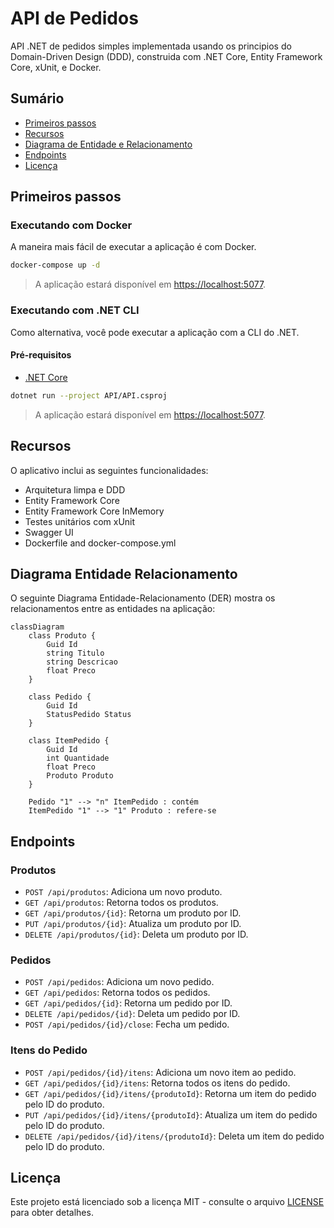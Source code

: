 # API de Pedidos

API .NET de pedidos simples implementada usando os principios do Domain-Driven Design (DDD), construida com .NET Core, Entity Framework Core, xUnit, e Docker.

## Sumário

- [Primeiros passos](#primeiros-passos)
- [Recursos](#recursos)
- [Diagrama de Entidade e Relacionamento](#diagrama-entidade-relacionamento)
- [Endpoints](#endpoints)
- [Licença](#licença)

## Primeiros passos

### Executando com Docker

A maneira mais fácil de executar a aplicação é com Docker.

```bash
docker-compose up -d
```

> A aplicação estará disponível em [https://localhost:5077](https://localhost:5077).

### Executando com .NET CLI

Como alternativa, você pode executar a aplicação com a CLI do .NET.

#### Pré-requisitos

- [.NET Core](https://dotnet.microsoft.com/download)

```bash
dotnet run --project API/API.csproj
```

> A aplicação estará disponível em [https://localhost:5077](https://localhost:5077).

## Recursos

O aplicativo inclui as seguintes funcionalidades:

- Arquitetura limpa e DDD
- Entity Framework Core
- Entity Framework Core InMemory
- Testes unitários com xUnit
- Swagger UI
- Dockerfile and docker-compose.yml

## Diagrama Entidade Relacionamento

O seguinte Diagrama Entidade-Relacionamento (DER) mostra os relacionamentos entre as entidades na aplicação:

```mermaid
classDiagram
    class Produto {
        Guid Id
        string Titulo
        string Descricao
        float Preco
    }

    class Pedido {
        Guid Id
        StatusPedido Status
    }

    class ItemPedido {
        Guid Id        
        int Quantidade
        float Preco
        Produto Produto
    }

    Pedido "1" --> "n" ItemPedido : contém
    ItemPedido "1" --> "1" Produto : refere-se
```

## Endpoints

### Produtos

- `POST /api/produtos`: Adiciona um novo produto.
- `GET /api/produtos`: Retorna todos os produtos.
- `GET /api/produtos/{id}`: Retorna um produto por ID.
- `PUT /api/produtos/{id}`: Atualiza um produto por ID.
- `DELETE /api/produtos/{id}`: Deleta um produto por ID.

### Pedidos

- `POST /api/pedidos`: Adiciona um novo pedido.
- `GET /api/pedidos`: Retorna todos os pedidos.
- `GET /api/pedidos/{id}`: Retorna um pedido por ID.
- `DELETE /api/pedidos/{id}`: Deleta um pedido por ID.
- `POST /api/pedidos/{id}/close`: Fecha um pedido.

### Itens do Pedido

- `POST /api/pedidos/{id}/itens`: Adiciona um novo item ao pedido.
- `GET /api/pedidos/{id}/itens`: Retorna todos os itens do pedido.
- `GET /api/pedidos/{id}/itens/{produtoId}`: Retorna um item do pedido pelo ID do produto.
- `PUT /api/pedidos/{id}/itens/{produtoId}`: Atualiza um item do pedido pelo ID do produto.
- `DELETE /api/pedidos/{id}/itens/{produtoId}`: Deleta um item do pedido pelo ID do produto.

## Licença

Este projeto está licenciado sob a licença MIT - consulte o arquivo [LICENSE](./LICENSE) para obter detalhes.
